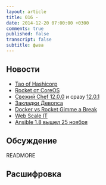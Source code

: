 ```yaml
---
layout: article
title: 016 -
date: 2014-12-20 07:00:00 +0300
comments: true
published: false
transcript: false
subtitle: фыва
---
```


## Новости

* [Tao of Hashicorp](https://hashicorp.com/blog/tao-of-hashicorp.html)
* [Rocket от CoreOS](https://github.com/coreos/rocket)
* [Свежий Chef 12.0.0](https://www.chef.io/blog/2014/12/05/release-chef-client-12-0-0/) и сразу [12.0.1](https://www.chef.io/blog/2014/12/09/release-chef-client-12-0-1/)
* [Закладки Девопса](http://www.devopsbookmarks.com/)
* [Docker vs Rocket Gimme a Break](http://containerops.org/2014/12/19/docker-vs-rocket-gimme-a-break/)
* [Web Scale IT](http://pages.chef.io/rs/opscode/images/Automation-and-Web-Scale-IT.pdf)
* [Ansible 1.8 вышел 25 ноября](http://www.ansible.com/blog/ansible-1.8-now-released)

## Обсуждение

READMORE

## Расшифровка
